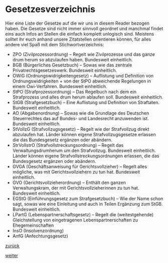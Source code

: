 # Gesetzesverzeichnis



[//]: # (Gesetzesverzeichnis)
[//]: # (files/2019/05/Gesetzesverzeichnis.png)
  
Hier eine Liste der Gesetze auf die wir uns in diesem Reader bezogen haben. Die Gesetze sind nicht immer sinnvoll geordnet und manchmal findet eins auch Infos an Stellen die einfach komplett unlogisch sind. Meistens solltet ihr euch anhand unsere Zitatstellen orientieren können, für alles andere viel Spaß mit dem Stichwortverzeichnis:

*   ZPO (Zivilprozessordnung) – Regelt wie Zivilprozesse und das ganze drum herum so abzulaufen haben. Bundesweit einheitlich.
*   BGB (Bürgerliches Gesetzbuch) – Sowas wie das zentrale Privatrechtsgesetzeswerk. Bundesweit einheitlich.
*   OWiG (Ordnungswidrigkeitengesetz) – Auflistung und Definition von Ordnungswidrigkeiten + von der StPO abweichende Regelungen in einem Owi-Verfahren. Bundesweit einheitlich.
*   StPO (Strafprozessordnung) – Das Regelbuch nach dem ein Strafprozess und alles drum herum ablaufen soll. Bundesweit einheitlich.
*   StGB (Strafgesetzbuch) – Eine Auflistung und Definition von Straftaten. Bundesweit einheitlich.
*   AO (Abgabenordnung) – Sowas wie die Grundlage des Deutschen Steuerrechtes das auf Bundes- und Landesrecht anzuwenden ist. Bundesweit einheitlich.
*   StVollzG (Strafvollzugsgesetz) – Regelt wie der Strafvollzug direkt abzulaufen hat. Länder können eigene Strafvollzugsgesetze erlassen die das Bundesgesetz ergänzen oder abändern.
*   StrVollstrO (Strafvollstreckungsordnung) – Regelt das Verwaltungsdrumherum um den Strafvollzug. Bundesweit einheitlich. Länder können eigene Strafvollstreckungsordnungen erlassen, die das Bundesgesetz ergänzen oder abändern.
*   GVGA (Geschäftsanweisung für Gerichtsvollzieher) – Regelt alles mögliche, was mit Gerichtsvollziehern zu tun hat. Bundesweit einheitlich.
*   GVO (Gerichtsvollzieherordnung) – Enthält den ganzen Verwaltungskram, der mit Gerichtsvollzieherinnen zu tun hat. Bundesweit einheitlich.
*   EGStG (Einführungsgesetz zum Strafgesetzbuch) – Wie der Name schon sagt, sowas wie eine Einleitung und auch in Teilen Ergänzung zum StGB. Bundesweit einheitlich.
*   LPartG (Lebenspartnerschaftsgesetz) – Regelt die (weitestgehende) Gleichstellung von eingetragenen Lebenspartnerschaften zu Ehegemeinschaften
*   InsO (Insolvenzordnung)
*   AnfG (Anfechtungsgesetz)

[zurück](weiterfuehrendes-zum-ende-2.md)

[weiter](gueltigkeit-des-readers.md)
